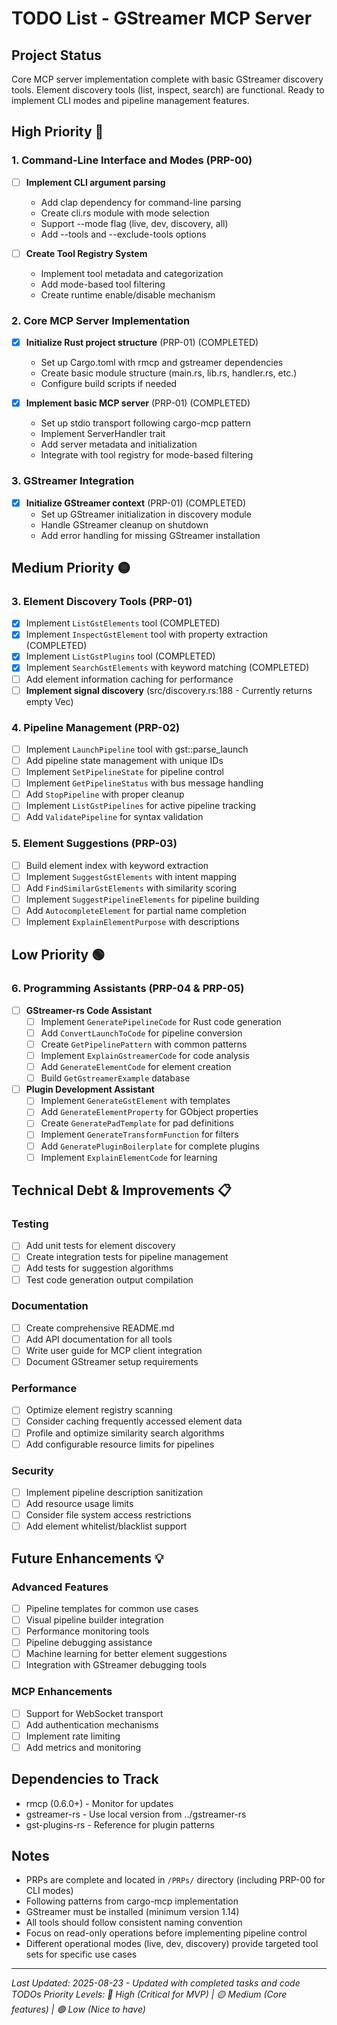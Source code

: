 # TODO List - GStreamer MCP Server

## Project Status
Core MCP server implementation complete with basic GStreamer discovery tools. Element discovery tools (list, inspect, search) are functional. Ready to implement CLI modes and pipeline management features.

## High Priority 🔴

### 1. Command-Line Interface and Modes (PRP-00)
- [ ] **Implement CLI argument parsing**
  - Add clap dependency for command-line parsing
  - Create cli.rs module with mode selection
  - Support --mode flag (live, dev, discovery, all)
  - Add --tools and --exclude-tools options
  
- [ ] **Create Tool Registry System**
  - Implement tool metadata and categorization
  - Add mode-based tool filtering
  - Create runtime enable/disable mechanism

### 2. Core MCP Server Implementation
- [x] **Initialize Rust project structure** (PRP-01) (COMPLETED)
  - Set up Cargo.toml with rmcp and gstreamer dependencies
  - Create basic module structure (main.rs, lib.rs, handler.rs, etc.)
  - Configure build scripts if needed
  
- [x] **Implement basic MCP server** (PRP-01) (COMPLETED)
  - Set up stdio transport following cargo-mcp pattern
  - Implement ServerHandler trait
  - Add server metadata and initialization
  - Integrate with tool registry for mode-based filtering

### 3. GStreamer Integration
- [x] **Initialize GStreamer context** (PRP-01) (COMPLETED)
  - Set up GStreamer initialization in discovery module
  - Handle GStreamer cleanup on shutdown
  - Add error handling for missing GStreamer installation

## Medium Priority 🟡

### 3. Element Discovery Tools (PRP-01)
- [x] Implement `ListGstElements` tool (COMPLETED)
- [x] Implement `InspectGstElement` tool with property extraction (COMPLETED)
- [x] Implement `ListGstPlugins` tool (COMPLETED)
- [x] Implement `SearchGstElements` with keyword matching (COMPLETED)
- [ ] Add element information caching for performance
- [ ] **Implement signal discovery** (src/discovery.rs:188 - Currently returns empty Vec)

### 4. Pipeline Management (PRP-02)
- [ ] Implement `LaunchPipeline` tool with gst::parse_launch
- [ ] Add pipeline state management with unique IDs
- [ ] Implement `SetPipelineState` for pipeline control
- [ ] Implement `GetPipelineStatus` with bus message handling
- [ ] Add `StopPipeline` with proper cleanup
- [ ] Implement `ListGstPipelines` for active pipeline tracking
- [ ] Add `ValidatePipeline` for syntax validation

### 5. Element Suggestions (PRP-03)
- [ ] Build element index with keyword extraction
- [ ] Implement `SuggestGstElements` with intent mapping
- [ ] Add `FindSimilarGstElements` with similarity scoring
- [ ] Implement `SuggestPipelineElements` for pipeline building
- [ ] Add `AutocompleteElement` for partial name completion
- [ ] Implement `ExplainElementPurpose` with descriptions

## Low Priority 🟢

### 6. Programming Assistants (PRP-04 & PRP-05)
- [ ] **GStreamer-rs Code Assistant**
  - [ ] Implement `GeneratePipelineCode` for Rust code generation
  - [ ] Add `ConvertLaunchToCode` for pipeline conversion
  - [ ] Create `GetPipelinePattern` with common patterns
  - [ ] Implement `ExplainGstreamerCode` for code analysis
  - [ ] Add `GenerateElementCode` for element creation
  - [ ] Build `GetGstreamerExample` database

- [ ] **Plugin Development Assistant**
  - [ ] Implement `GenerateGstElement` with templates
  - [ ] Add `GenerateElementProperty` for GObject properties
  - [ ] Create `GeneratePadTemplate` for pad definitions
  - [ ] Implement `GenerateTransformFunction` for filters
  - [ ] Add `GeneratePluginBoilerplate` for complete plugins
  - [ ] Implement `ExplainElementCode` for learning

## Technical Debt & Improvements 📋

### Testing
- [ ] Add unit tests for element discovery
- [ ] Create integration tests for pipeline management
- [ ] Add tests for suggestion algorithms
- [ ] Test code generation output compilation

### Documentation
- [ ] Create comprehensive README.md
- [ ] Add API documentation for all tools
- [ ] Write user guide for MCP client integration
- [ ] Document GStreamer setup requirements

### Performance
- [ ] Optimize element registry scanning
- [ ] Consider caching frequently accessed element data
- [ ] Profile and optimize similarity search algorithms
- [ ] Add configurable resource limits for pipelines

### Security
- [ ] Implement pipeline description sanitization
- [ ] Add resource usage limits
- [ ] Consider file system access restrictions
- [ ] Add element whitelist/blacklist support

## Future Enhancements 💡

### Advanced Features
- [ ] Pipeline templates for common use cases
- [ ] Visual pipeline builder integration
- [ ] Performance monitoring tools
- [ ] Pipeline debugging assistance
- [ ] Machine learning for better element suggestions
- [ ] Integration with GStreamer debugging tools

### MCP Enhancements
- [ ] Support for WebSocket transport
- [ ] Add authentication mechanisms
- [ ] Implement rate limiting
- [ ] Add metrics and monitoring

## Dependencies to Track
- rmcp (0.6.0+) - Monitor for updates
- gstreamer-rs - Use local version from ../gstreamer-rs
- gst-plugins-rs - Reference for plugin patterns

## Notes
- PRPs are complete and located in `/PRPs/` directory (including PRP-00 for CLI modes)
- Following patterns from cargo-mcp implementation
- GStreamer must be installed (minimum version 1.14)
- All tools should follow consistent naming convention
- Focus on read-only operations before implementing pipeline control
- Different operational modes (live, dev, discovery) provide targeted tool sets for specific use cases

---
*Last Updated: 2025-08-23 - Updated with completed tasks and code TODOs*
*Priority Levels: 🔴 High (Critical for MVP) | 🟡 Medium (Core features) | 🟢 Low (Nice to have)*